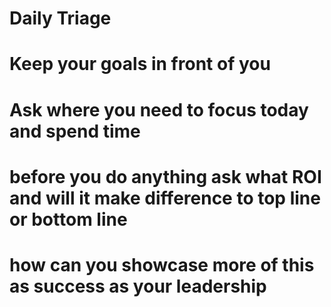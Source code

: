 # Daily Triage 
# Keep your goals in front of you 
# Ask where you need to focus today and spend time 
# before you do anything ask what ROI and will it make difference to top line or bottom line 
# how can you showcase more of this as success as your leadership 
